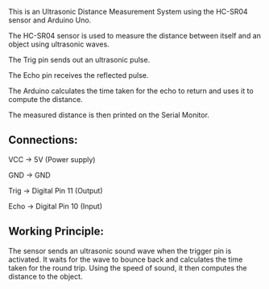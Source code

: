 This is an Ultrasonic Distance Measurement System using the HC-SR04 sensor and Arduino Uno.

The HC-SR04 sensor is used to measure the distance between itself and an object using ultrasonic waves.

The Trig pin sends out an ultrasonic pulse.

The Echo pin receives the reflected pulse.

The Arduino calculates the time taken for the echo to return and uses it to compute the distance.

The measured distance is then printed on the Serial Monitor.

## Connections:

VCC → 5V (Power supply)

GND → GND

Trig → Digital Pin 11 (Output)

Echo → Digital Pin 10 (Input)

## Working Principle:
The sensor sends an ultrasonic sound wave when the trigger pin is activated. It waits for the wave to bounce back and calculates the time taken for the round trip. Using the speed of sound, it then computes the distance to the object.
